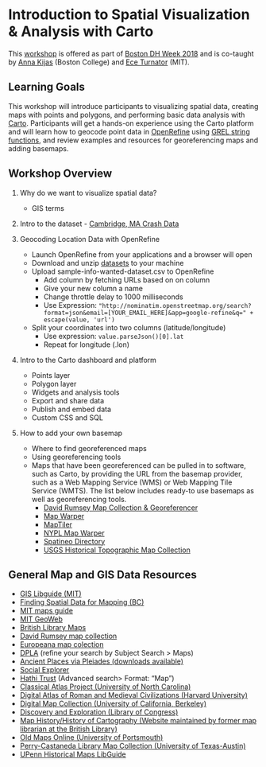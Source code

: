 # Introduction to Spatial Visualization & Analysis with Carto
This [workshop](http://libcal.bc.edu/event/3914095?hs=a) is offered as part of [Boston DH Week 2018](https://docs.google.com/spreadsheets/d/16LmLmmIEFCcamh7dwVX6N2FZ199VLPnt8VWMbKI1u_I/edit) and is co-taught by [Anna Kijas](https://ds.bc.edu/people/) (Boston College) and [Ece Turnator](https://libguides.mit.edu/directory/lirs#s-lg-box-wrapper-14366446) (MIT).

## Learning Goals
This workshop will introduce participants to visualizing spatial data, creating maps with points and polygons, and performing basic data analysis with [Carto](https://carto.com/). Participants will get a hands-on experience using the Carto platform and will learn how to geocode point data in [OpenRefine](http://openrefine.org/) using [GREL string functions]( https://github.com/OpenRefine/OpenRefine/wiki/GREL-String-Functions), and review examples and resources for georeferencing maps and adding basemaps.

## Workshop Overview
1. Why do we want to visualize spatial data?
    - GIS terms

2. Intro to the dataset - [Cambridge, MA Crash Data](/Carto-Workshop/Carto-2018-DHWeek/carto_sample_data.zip) 

3. Geocoding Location Data with OpenRefine
    - Launch OpenRefine from your applications and a browser will open
    - Download and unzip [datasets](/sample_crashdata_cambridge.csv) to your machine
    - Upload sample-info-wanted-dataset.csv to OpenRefine
      - Add column by fetching URLs based on on column
      - Give your new column a name
      - Change throttle delay to 1000 milliseconds 
      - Use Expression: 
`"http://nominatim.openstreetmap.org/search?format=json&email=[YOUR_EMAIL_HERE]&app=google-refine&q=" + escape(value, 'url')`
    - Split your coordinates into two columns (latitude/longitude)
      - Use expression: `value.parseJson()[0].lat`
      - Repeat for longitude (.lon)

4. Intro to the Carto dashboard and platform
   - Points layer
   - Polygon layer
   - Widgets and analysis tools
   - Export and share data
   - Publish and embed data
   - Custom CSS and SQL
  
5. How to add your own basemap
   - Where to find georeferenced maps
   - Using georeferencing tools
   - Maps that have been georeferenced can be pulled in to software, such as Carto, by providing the URL from the basemap provider, such as a Web Mapping Service (WMS) or Web Mapping Tile Service (WMTS). The list below includes ready-to use basemaps as well as georeferencing tools.  
     - [David Rumsey Map Collection & Georeferencer](https://www.davidrumsey.com/view/georeferencer)
     - [Map Warper](http://mapwarper.net/)
     - [MapTiler](https://www.maptiler.com/how-to/georeferencing/)
     - [NYPL Map Warper](http://maps.nypl.org/warper/)
     - [Spatineo Directory](http://directory.spatineo.com/)
     - [USGS Historical Topographic Map Collection](https://catalog.data.gov/dataset/usgs-historical-topographic-map-collection)


## General Map and GIS Data Resources
- [GIS Libguide (MIT)](https://libguides.mit.edu/gis/)
- [Finding Spatial Data for Mapping (BC)](https://libguides.bc.edu/gis)
- [MIT maps guide](https://libguides.mit.edu/maps)
- [MIT GeoWeb](https://arrowsmith.mit.edu) 
- [British Library Maps](https://www.bl.uk/subjects/maps) 
- [David Rumsey map collection](https://www.davidrumsey.com/)
- [Europeana map colection](https://www.europeana.eu/portal/en/collections/maps)
- [DPLA](https://dp.la/) (refine your search by Subject Search >  Maps)
- [Ancient Places via Pleiades (downloads available)](https://pleiades.stoa.org/downloads)
- [Social Explorer](http://www.socialexplorer.com/)
- [Hathi Trust](https://babel.hathitrust.org/cgi/ls?a=page;page=advanced) (Advanced search> Format: “Map”) 
- [Classical Atlas Project (University of North Carolina)](http://awmc.unc.edu/wordpress/free-maps/)
- [Digital Atlas of Roman and Medieval Civilizations (Harvard University)](https://darmc.harvard.edu/)
- [Digital Map Collection (University of California, Berkeley)](http://www.lib.berkeley.edu/EART/browse.html)
- [Discovery and Exploration (Library of Congress)](http://lcweb2.loc.gov/ammem/gmdhtml/dsxphome.html)
- [Map History/History of Cartography (Website maintained by former map librarian at the British Library)](http://www.maphistory.info/)
- [Old Maps Online (University of Portsmouth)](http://www.oldmapsonline.org/#bbox=-71.562195,42.159332,-70.562439,42.55915&q=&datefrom=1000&dateto=2010)
- [Perry-Castaneda Library Map Collection (University of Texas-Austin)](http://www.lib.utexas.edu/maps/historical/index.html)
- [UPenn Historical Maps LibGuide](https://guides.library.upenn.edu/historical_maps/mapoverlays)


